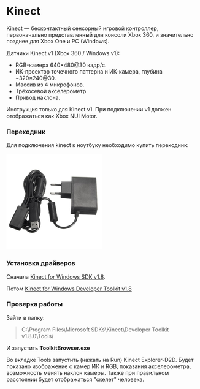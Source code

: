 # Kinect
Kinect — бесконтактный сенсорный игровой контроллер, первоначально представленный для консоли Xbox 360, и значительно позднее для Xbox One и PC (Windows).  

Датчики Kinect v1 (Xbox 360 / Windows v1):  
- RGB-камера 640×480@30 кадр/с.
- ИК-проектор точечного паттерна и ИК-камера, глубина ~320×240@30.
- Массив из 4 микрофонов.
- Трёхосевой акселерометр
- Привод наклона.

Инструкция только для Kinect v1. При подключении v1 должен отображаться как Xbox NUI Motor. 

### Переходник
Для подключения kinect к ноутбуку необходимо купить переходник:  

<img src="../img/img_19.png" alt="desc" width="250">  

### Установка драйверов
Сначала [Kinect for Windows SDK v1.8](https://www.microsoft.com/en-us/download/details.aspx?id=40278).

Потом [Kinect for Windows Developer Toolkit v1.8](https://www.microsoft.com/en-us/download/details.aspx?id=40276)

### Проверка работы
Зайти в папку:
> C:\Program Files\Microsoft SDKs\Kinect\Developer Toolkit v1.8.0\Tools\

И запустить **ToolkitBrowser.exe**

Во вкладке Tools запустить (нажать на Run) Kinect Explorer-D2D. Будет показано изображение с камер ИК и RGB, показания акселерометра, возможность менять наклон камеры. Также при правильном расстоянии будет отображаться "скелет" человека.


